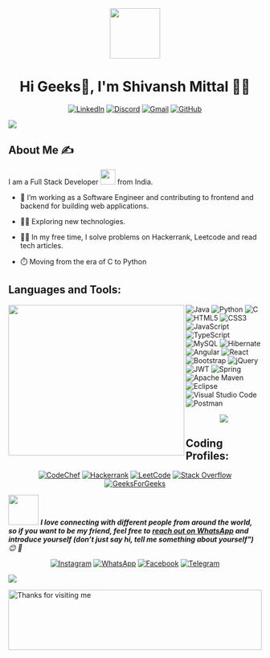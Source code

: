 <div id="header" align="center">
  <img src="https://media.giphy.com/media/M9gbBd9nbDrOTu1Mqx/giphy.gif" width="100"/>
</div>

<h1 align="center">Hi Geeks👋, I'm Shivansh Mittal 👨‍🎓</h1>


<div align="center">
  
[![LinkedIn](https://img.shields.io/badge/linkedin-%230077B5.svg?style=flat&logo=linkedin&logoColor=white)](https://www.linkedin.com/in/shivansh-mittal-27a572195/)
[![Discord](https://img.shields.io/badge/Discord-%235865F2.svg?style=flat&logo=discord&logoColor=white)](https://discord.com/channels/@me)
[![Gmail](https://img.shields.io/badge/Gmail-D14836?style=flat&logo=gmail&logoColor=white)](mailto:shivanshmittal2@gmail.com)
[![GitHub](https://img.shields.io/badge/github-%23121011.svg?style=flat&logo=github&logoColor=white)](https://github.com/Shiv1248)
</div>

<a href="https://www.youtube.com/watch?v=dQw4w9WgXcQ"><img src="https://user-images.githubusercontent.com/73097560/115834477-dbab4500-a447-11eb-908a-139a6edaec5c.gif"></a>

## About Me ✍

I am a Full Stack Developer <img src="https://media.giphy.com/media/WUlplcMpOCEmTGBtBW/giphy.gif" width="30"> from India.

- :mechanical_arm: I’m working as a Software Engineer and contributing to frontend and backend for building web applications.

- :biking_man: Exploring new technologies.

- :technologist: In my free time, I solve problems on Hackerrank, Leetcode and read tech articles.

- :stopwatch: Moving from the era of C to Python


## Languages and Tools:
<img align='left' src='https://media.giphy.com/media/SWoSkN6DxTszqIKEqv/giphy.gif' width="350" height= "300">

![Java](https://img.shields.io/badge/java-%23ED8B00.svg?style=flat&logo=openjdk&logoColor=white)
![Python](https://img.shields.io/badge/python-3670A0?style=flat&logo=python&logoColor=ffdd54)
![C](https://img.shields.io/badge/c-%2300599C.svg?style=flat&logo=c&logoColor=white)
![HTML5](https://img.shields.io/badge/html5-%23E34F26.svg?style=flat&logo=html5&logoColor=white)
![CSS3](https://img.shields.io/badge/css3-%231572B6.svg?style=flat&logo=css3&logoColor=white)
![JavaScript](https://img.shields.io/badge/javascript-%23323330.svg?style=flat&logo=javascript&logoColor=%23F7DF1E)
![TypeScript](https://img.shields.io/badge/typescript-%23007ACC.svg?style=flat&logo=typescript&logoColor=white)
![MySQL](https://img.shields.io/badge/mysql-%2300f.svg?style=flat&logo=mysql&logoColor=white)
![Hibernate](https://img.shields.io/badge/Hibernate-59666C?style=flat&logo=Hibernate&logoColor=white)
![Angular](https://img.shields.io/badge/angular-%23DD0031.svg?style=flat&logo=angular&logoColor=white)
![React](https://img.shields.io/badge/react-%2320232a.svg?style=flat&logo=react&logoColor=%2361DAFB)
![Bootstrap](https://img.shields.io/badge/bootstrap-%238511FA.svg?style=flat&logo=bootstrap&logoColor=white)
![jQuery](https://img.shields.io/badge/jquery-%230769AD.svg?style=flat&logo=jquery&logoColor=white)
![JWT](https://img.shields.io/badge/JWT-black?style=flat&logo=JSON%20web%20tokens)
![Spring](https://img.shields.io/badge/spring-%236DB33F.svg?style=flat&logo=spring&logoColor=white)
![Apache Maven](https://img.shields.io/badge/Apache%20Maven-C71A36?style=flat&logo=Apache%20Maven&logoColor=white)
![Eclipse](https://img.shields.io/badge/Eclipse-FE7A16.svg?style=flat&logo=Eclipse&logoColor=white)
![Visual Studio Code](https://img.shields.io/badge/Visual%20Studio%20Code-0078d7.svg?style=flat&logo=visual-studio-code&logoColor=white)
![Postman](https://img.shields.io/badge/Postman-FF6C37?style=flat&logo=postman&logoColor=white)




<p align="center"><img src="https://github-readme-stats.vercel.app/api/top-langs/?username=Shiv1248&langs_count=10"> </p>

## Coding Profiles:
<div align="center">
  
[![CodeChef](https://img.shields.io/badge/CodeChef-%23964B00.svg?style=flat&logo=CodeChef&logoColor=white)](https://www.codechef.com/users/shiv2410)
[![Hackerrank](https://img.shields.io/badge/-Hackerrank-2EC866?style=flat&logo=HackerRank&logoColor=white)](https://www.hackerrank.com/shivanshmittal2?hr_r=1)
[![LeetCode](https://img.shields.io/badge/LeetCode-000000?style=flat&logo=LeetCode&logoColor=#d16c06)](https://leetcode.com/Shiv1249/)
[![Stack Overflow](https://img.shields.io/badge/-Stackoverflow-FE7A16?style=flat&logo=stack-overflow&logoColor=white)](https://stackoverflow.com/users/22211143/shivansh-mittal)
[![GeeksForGeeks](https://img.shields.io/badge/GeeksforGeeks-gray?style=flat&logo=geeksforgeeks&logoColor=35914c)](https://auth.geeksforgeeks.org/user/shivanshmittal2/?utm_source=geeksforgeeks&utm_medium=my_profile&utm_campaign=auth_user)

</div>

<img src="https://media.giphy.com/media/LnQjpWaON8nhr21vNW/giphy.gif" width="60"> <em><b>I love connecting with different people from around the world, so if you want to be my friend, feel free to [reach out on WhatsApp](https://wa.me/+917906115453) and introduce yourself (don’t just say hi, tell me something about yourself")</b> 😊 💜</em>
<br>
<div align="center">
  
[![Instagram](https://img.shields.io/badge/Instagram-%23E4405F.svg?style=flat&logo=Instagram&logoColor=white)](https://www.instagram.com/shivansh_m24/)
[![WhatsApp](https://img.shields.io/badge/WhatsApp-25D366?style=flat&logo=whatsapp&logoColor=white)](https://wa.me/+917906115453)
[![Facebook](https://img.shields.io/badge/Facebook-%231877F2.svg?style=flat&logo=Facebook&logoColor=white)](https://www.facebook.com/shivansh.mittal.54943/)
[![Telegram](https://img.shields.io/badge/Telegram-2CA5E0?style=flat&logo=telegram&logoColor=white)](https://t.me/Shiv1248)

</div>

<a href="https://www.youtube.com/watch?v=dQw4w9WgXcQ"><img src="https://user-images.githubusercontent.com/73097560/115834477-dbab4500-a447-11eb-908a-139a6edaec5c.gif"></a>

<img height="120" alt="Thanks for visiting me" width="100%" src="https://raw.githubusercontent.com/BrunnerLivio/brunnerlivio/master/images/marquee.svg" />
